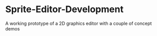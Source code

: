 # Sprite-Editor-Development
A working prototype of a 2D graphics editor with a couple of concept demos
